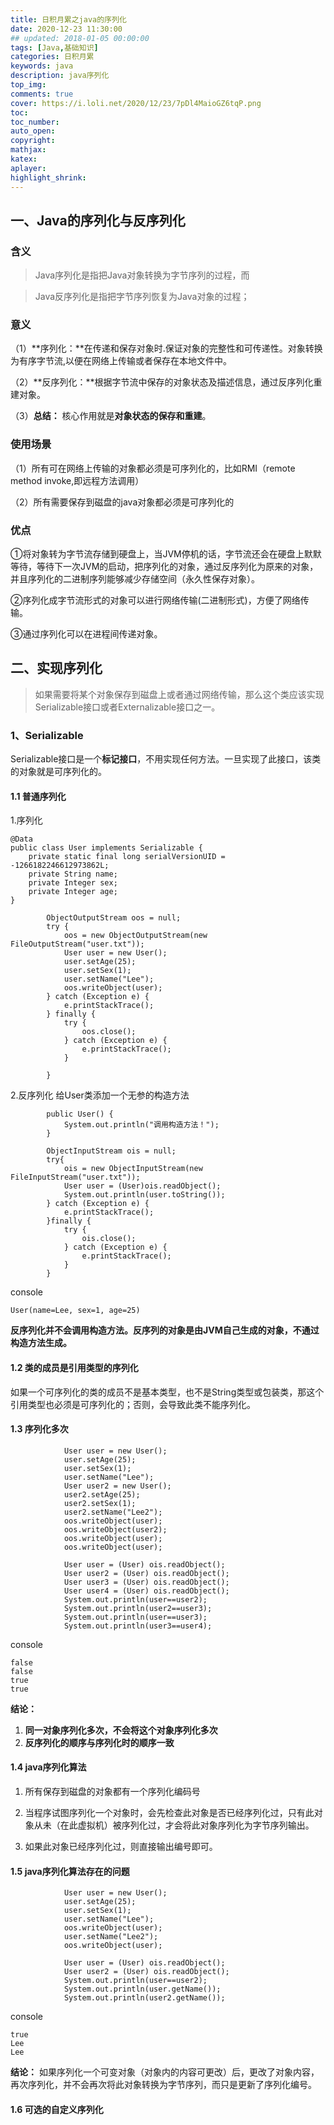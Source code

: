 ```yaml
---
title: 日积月累之java的序列化
date: 2020-12-23 11:30:00
## updated: 2018-01-05 00:00:00
tags: [Java,基础知识]
categories: 日积月累
keywords: java
description: java序列化
top_img:
comments: true
cover: https://i.loli.net/2020/12/23/7pDl4MaioGZ6tqP.png
toc:
toc_number:
auto_open:
copyright:
mathjax:
katex:
aplayer:
highlight_shrink:
---
```

<!-- 1.[java序列化，看这篇就够了](https://www.cnblogs.com/9dragon/p/10901448.html)
2.[序列化和反序列化的详解](https://blog.csdn.net/tree_ifconfig/article/details/82766587)
3.[序列化和反序列化](https://blog.csdn.net/tree_ifconfig/article/details/82766587) -->
## 一、Java的序列化与反序列化

### 含义

> Java序列化是指把Java对象转换为字节序列的过程，而

> Java反序列化是指把字节序列恢复为Java对象的过程；

### 意义

（1）**序列化：**在传递和保存对象时.保证对象的完整性和可传递性。对象转换为有序字节流,以便在网络上传输或者保存在本地文件中。

（2）**反序列化：**根据字节流中保存的对象状态及描述信息，通过反序列化重建对象。

（3）**总结：** 核心作用就是**对象状态的保存和重建**。

### 使用场景

（1）所有可在网络上传输的对象都必须是可序列化的，比如RMI（remote method invoke,即远程方法调用）

（2）所有需要保存到磁盘的java对象都必须是可序列化的

### 优点

 ①将对象转为字节流存储到硬盘上，当JVM停机的话，字节流还会在硬盘上默默等待，等待下一次JVM的启动，把序列化的对象，通过反序列化为原来的对象，并且序列化的二进制序列能够减少存储空间（永久性保存对象）。

 ②序列化成字节流形式的对象可以进行网络传输(二进制形式)，方便了网络传输。

 ③通过序列化可以在进程间传递对象。

## 二、实现序列化

>  如果需要将某个对象保存到磁盘上或者通过网络传输，那么这个类应该实现Serializable接口或者Externalizable接口之一。

### 1、Serializable

Serializable接口是一个**标记接口**，不用实现任何方法。一旦实现了此接口，该类的对象就是可序列化的。

#### 1.1 普通序列化
1.序列化
```
@Data
public class User implements Serializable {
    private static final long serialVersionUID = -1266182246612973862L;
    private String name;
    private Integer sex;
    private Integer age;
}
```
```
        ObjectOutputStream oos = null;
        try {
            oos = new ObjectOutputStream(new FileOutputStream("user.txt"));
            User user = new User();
            user.setAge(25);
            user.setSex(1);
            user.setName("Lee");
            oos.writeObject(user);
        } catch (Exception e) {
            e.printStackTrace();
        } finally {
            try {
                oos.close();
            } catch (Exception e) {
                e.printStackTrace();
            }

        }
```

2.反序列化
给User类添加一个无参的构造方法
```
        public User() {
            System.out.println("调用构造方法！");
        }
```

```
        ObjectInputStream ois = null;
        try{
            ois = new ObjectInputStream(new FileInputStream("user.txt"));
            User user = (User)ois.readObject();
            System.out.println(user.toString());
        } catch (Exception e) {
            e.printStackTrace();
        }finally {
            try {
                ois.close();
            } catch (Exception e) {
                e.printStackTrace();
            }
        }
```
console
```
User(name=Lee, sex=1, age=25)
```
**反序列化并不会调用构造方法。反序列的对象是由JVM自己生成的对象，不通过构造方法生成。**

#### 1.2 类的成员是引用类型的序列化
如果一个可序列化的类的成员不是基本类型，也不是String类型或包装类，那这个引用类型也必须是可序列化的；否则，会导致此类不能序列化。

#### 1.3 序列化多次


```
            User user = new User();
            user.setAge(25);
            user.setSex(1);
            user.setName("Lee");
            User user2 = new User();
            user2.setAge(25);
            user2.setSex(1);
            user2.setName("Lee2");
            oos.writeObject(user);
            oos.writeObject(user2);
            oos.writeObject(user);
            oos.writeObject(user);
```

```
            User user = (User) ois.readObject();
            User user2 = (User) ois.readObject();
            User user3 = (User) ois.readObject();
            User user4 = (User) ois.readObject();
            System.out.println(user==user2);
            System.out.println(user2==user3);
            System.out.println(user==user3);
            System.out.println(user3==user4);
```
console
```
false
false
true
true
```

**结论：**
1. **同一对象序列化多次，不会将这个对象序列化多次**
2. **反序列化的顺序与序列化时的顺序一致**


#### 1.4 java序列化算法

1. 所有保存到磁盘的对象都有一个序列化编码号

2. 当程序试图序列化一个对象时，会先检查此对象是否已经序列化过，只有此对象从未（在此虚拟机）被序列化过，才会将此对象序列化为字节序列输出。

3. 如果此对象已经序列化过，则直接输出编号即可。


#### 1.5 java序列化算法存在的问题

```
            User user = new User();
            user.setAge(25);
            user.setSex(1);
            user.setName("Lee");
            oos.writeObject(user);
            user.setName("Lee2");
            oos.writeObject(user);
```

```
            User user = (User) ois.readObject();
            User user2 = (User) ois.readObject();
            System.out.println(user==user2);
            System.out.println(user.getName());
            System.out.println(user2.getName());
```
console
```
true
Lee
Lee
```

**结论：**
如果序列化一个可变对象（对象内的内容可更改）后，更改了对象内容，再次序列化，并不会再次将此对象转换为字节序列，而只是更新了序列化编号。


#### 1.6 可选的自定义序列化